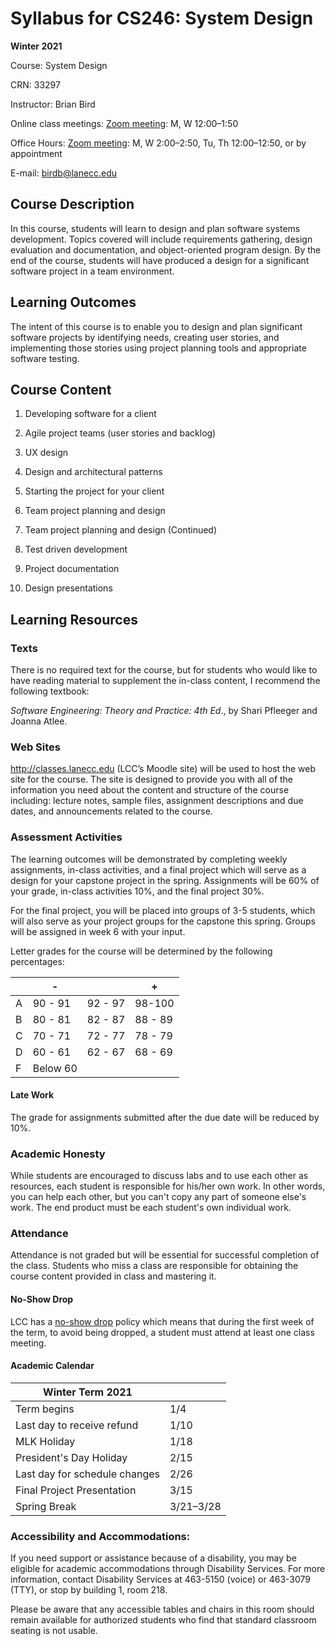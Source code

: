 # Syllabus for CS246: System Design

**Winter 2021**

Course: System Design

CRN: 33297 

Instructor: Brian Bird

Online class meetings: [Zoom meeting](https://lanecc.zoom.us/j/95639909045): M, W 12:00&ndash;1:50

Office Hours:  [Zoom meeting](https://lanecc.zoom.us/j/965222036): M, W 2:00&ndash;2:50, Tu, Th 12:00&ndash;12:50, or by appointment

E-mail: birdb@lanecc.edu



## Course Description 

In this course, students will learn to design and plan software systems development. Topics covered will include requirements gathering, design evaluation and documentation, and object-oriented program design. By the end of the course, students will have produced a design for a significant software project in a team environment. 

## Learning Outcomes 

The intent of this course is to enable you to design and plan significant software projects by identifying needs, creating user stories, and implementing those stories using project planning tools and appropriate software testing. 

## Course Content 

1. Developing software for a client
2. Agile project teams (user stories and backlog) 
3. UX design 
4. Design and architectural patterns 
5. Starting the project for your client
6. Team project planning and design

7. Team project planning and design (Continued)
8. Test driven development
9. Project documentation
10. Design presentations



## Learning Resources 

### Texts

There is no required text for the course, but for students who would like to have reading material to supplement the in-class content, I recommend the following textbook: 

*Software Engineering: Theory and Practice: 4th Ed*., by Shari Pfleeger and Joanna Atlee. 

### Web Sites 

http://classes.lanecc.edu (LCC’s Moodle site) will be used to host the web site for the course. The site is designed to provide you with all of the information you need about the content and structure of the course including: lecture notes, sample files, assignment descriptions and due dates, and announcements related to the course. 

### Assessment Activities 

The learning outcomes will be demonstrated by completing weekly assignments, in-class activities, and a final project which will serve as a design for your capstone project in the spring. Assignments will be 60% of your grade, in-class activities 10%, and the final project 30%. 

For the final project, you will be placed into groups of 3-5 students, which will also serve as your project groups for the capstone this spring. Groups will be assigned in week 6 with your input. 

Letter grades for the course will be determined by the following percentages:        

|      | -        |         | +       |
| ---- | -------- | ------- | ------- |
| A    | 90 - 91  | 92 - 97 | 98-100  |
| B    | 80 - 81  | 82 - 87 | 88 - 89 |
| C    | 70 - 71  | 72 - 77 | 78 - 79 |
| D    | 60 - 61  | 62 - 67 | 68 - 69 |
| F    | Below 60 |         |         |



#### Late Work

The grade for assignments submitted after the due date will be reduced by 10%.

### Academic Honesty

While students are encouraged to discuss labs and to use each other as resources, each student is responsible for his/her own work. In other words, you can help each other, but you can't copy any part of someone else's work. The end product must be each student's own individual work.

### Attendance

Attendance is not graded but will be essential for successful completion of the class. Students who miss a class are responsible for obtaining the course content provided in class and mastering it. 

#### No-Show Drop

LCC has a [no-show drop](https://www.lanecc.edu/esfs/noshow-drops) policy which means that during the first week of the term, to avoid being dropped, a student must attend at least one class meeting.

#### Academic Calendar

| Winter Term 2021              |                 |
| ----------------------------- | --------------- |
| Term begins                   | 1/4             |
| Last day to receive refund    | 1/10            |
| MLK Holiday                   | 1/18            |
| President's Day Holiday       | 2/15            |
| Last day for schedule changes | 2/26            |
| Final Project Presentation    | 3/15            |
| Spring Break                  | 3/21&ndash;3/28 |



### Accessibility and Accommodations: 

If you need support or assistance because of a disability, you may be eligible for academic accommodations through Disability Services. For more information, contact Disability Services at 463-5150 (voice) or 463-3079 (TTY), or stop by building 1, room 218. 

Please be aware that any accessible tables and chairs in this room should remain available for authorized students who find that standard classroom seating is not usable.

